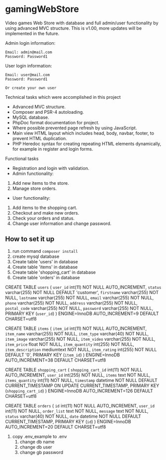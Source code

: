 # gamingWebStore

Video games Web Store with database and full admin/user functionality by using advanced MVC structure. This is v1.00, more updates will be implemented in the future.

Admin login information:

    Email: admin@mail.com 
    Password: Password1

User login information:

    Email: user@mail.com 
    Password: Password1

    Or create your own user

Technical tasks which were accomplished in this project

- Advanced MVC structure.
- Composer and PSR-4 autoloading.
- MySQL database.
- PhpDoc format documentation for project.
- Where possible prevented page refresh by using JavaScript.
- Main view HTML layout which includes head, body, navbar, footer, to prevent HTML duplication.
- PHP Heredoc syntax for creating repeating HTML elements dynamically, for example in register and login forms.
  
Functional tasks

- Registration and login with validation.
- Admin functionality:
1. Add new items to the store. 
2. Manage store orders. 

- User functionality:
1. Add items to the shopping cart.
2. Checkout and make new orders. 
3. Check your orders and status. 
4. Change user information and change password. 

## How to set it up

1. run command `composer install`
1. create mysql database
1. Create table 'users' in database
1. Create table 'items' in database
1. Create table 'shopping_cart' in database
1. Create table 'orders' in database

CREATE TABLE `users` (
 `user_id` int(11) NOT NULL AUTO_INCREMENT,
 `status` varchar(255) NOT NULL DEFAULT 'customer',
 `firstname` varchar(255) NOT NULL,
 `lastname` varchar(255) NOT NULL,
 `email` varchar(255) NOT NULL,
 `phone` varchar(255) NOT NULL,
 `address` varchar(255) NOT NULL,
 `postal_code` varchar(255) NOT NULL,
 `password` varchar(255) NOT NULL,
 PRIMARY KEY (`user_id`)
) ENGINE=InnoDB AUTO_INCREMENT=9 DEFAULT CHARSET=utf8

CREATE TABLE `items` (
 `item_id` int(11) NOT NULL AUTO_INCREMENT,
 `item_name` varchar(255) NOT NULL,
 `item_type` varchar(40) NOT NULL,
 `item_image` varchar(255) NOT NULL,
 `item_video` varchar(255) NOT NULL,
 `item_price` float NOT NULL,
 `item_quantity` int(255) NOT NULL,
 `item_description` mediumtext NOT NULL,
 `item_rating` int(255) NOT NULL DEFAULT '0',
 PRIMARY KEY (`item_id`)
) ENGINE=InnoDB AUTO_INCREMENT=38 DEFAULT CHARSET=utf8

CREATE TABLE `shopping_cart` (
 `shopping_cart_id` int(11) NOT NULL AUTO_INCREMENT,
 `user_id` int(255) NOT NULL,
 `items` text NOT NULL,
 `items_quantity` int(11) NOT NULL,
 `timestamp` datetime NOT NULL DEFAULT CURRENT_TIMESTAMP ON UPDATE CURRENT_TIMESTAMP,
 PRIMARY KEY (`shopping_cart_id`)
) ENGINE=InnoDB AUTO_INCREMENT=126 DEFAULT CHARSET=utf8

CREATE TABLE `orders` (
 `id` int(11) NOT NULL AUTO_INCREMENT,
 `user_id` int(11) NOT NULL,
 `order_list` text NOT NULL,
 `message` text NOT NULL,
 `status` varchar(40) NOT NULL,
 `date` datetime NOT NULL DEFAULT CURRENT_TIMESTAMP,
 PRIMARY KEY (`id`)
) ENGINE=InnoDB AUTO_INCREMENT=20 DEFAULT CHARSET=utf8

1. copy .env_example to .env
    1. change db name
    1. change db user
    1. change gb password